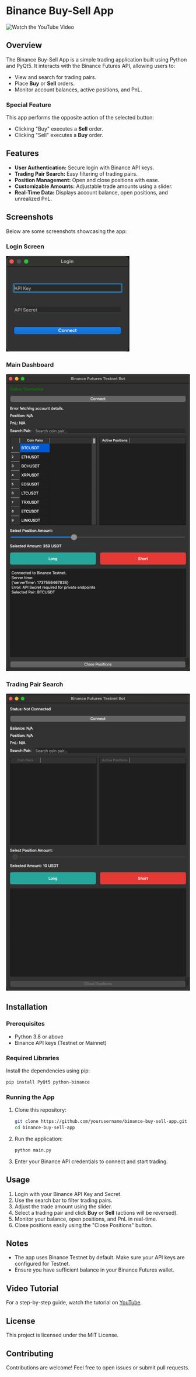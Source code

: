 # Binance Buy-Sell App

![Watch the YouTube Video](https://www.youtube.com/embed/YOUR_VIDEO_ID)

## Overview
The Binance Buy-Sell App is a simple trading application built using Python and PyQt5. It interacts with the Binance Futures API, allowing users to:

- View and search for trading pairs.
- Place **Buy** or **Sell** orders.
- Monitor account balances, active positions, and PnL.

### **Special Feature**
This app performs the opposite action of the selected button:
- Clicking "Buy" executes a **Sell** order.
- Clicking "Sell" executes a **Buy** order.

## Features
- **User Authentication:** Secure login with Binance API keys.
- **Trading Pair Search:** Easy filtering of trading pairs.
- **Position Management:** Open and close positions with ease.
- **Customizable Amounts:** Adjustable trade amounts using a slider.
- **Real-Time Data:** Displays account balance, open positions, and unrealized PnL.

## Screenshots
Below are some screenshots showcasing the app:

### Login Screen
![Login Screen](screenshots/login.png)

### Main Dashboard
![Main Dashboard](screenshots/ss1.png)

### Trading Pair Search
![Trading Pair Search](screenshots/ss2.png)

## Installation
### Prerequisites
- Python 3.8 or above
- Binance API keys (Testnet or Mainnet)

### Required Libraries
Install the dependencies using pip:
```bash
pip install PyQt5 python-binance
```

### Running the App
1. Clone this repository:
   ```bash
   git clone https://github.com/yourusername/binance-buy-sell-app.git
   cd binance-buy-sell-app
   ```
2. Run the application:
   ```bash
   python main.py
   ```
3. Enter your Binance API credentials to connect and start trading.

## Usage
1. Login with your Binance API Key and Secret.
2. Use the search bar to filter trading pairs.
3. Adjust the trade amount using the slider.
4. Select a trading pair and click **Buy** or **Sell** (actions will be reversed).
5. Monitor your balance, open positions, and PnL in real-time.
6. Close positions easily using the "Close Positions" button.

## Notes
- The app uses Binance Testnet by default. Make sure your API keys are configured for Testnet.
- Ensure you have sufficient balance in your Binance Futures wallet.

## Video Tutorial
For a step-by-step guide, watch the tutorial on [YouTube](https://www.youtube.com/embed/YOUR_VIDEO_ID).

## License
This project is licensed under the MIT License.

## Contributing
Contributions are welcome! Feel free to open issues or submit pull requests.

